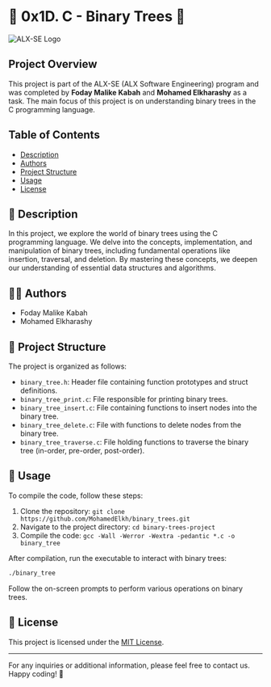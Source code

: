 # 🌳 0x1D. C - Binary Trees 🌳

![ALX-SE Logo](https://alx-apply.hbtn.io/brand_alx/share_image_share-02.jpg)

## Project Overview

This project is part of the ALX-SE (ALX Software Engineering) program and was completed by **Foday Malike Kabah** and **Mohamed Elkharashy** as a task. The main focus of this project is on understanding binary trees in the C programming language.

## Table of Contents

- [Description](#description)
- [Authors](#authors)
- [Project Structure](#project-structure)
- [Usage](#usage)
- [License](#license)

## 📃 Description

In this project, we explore the world of binary trees using the C programming language. We delve into the concepts, implementation, and manipulation of binary trees, including fundamental operations like insertion, traversal, and deletion. By mastering these concepts, we deepen our understanding of essential data structures and algorithms.

## 👨‍💻 Authors

- Foday Malike Kabah
- Mohamed Elkharashy

## 📂 Project Structure

The project is organized as follows:

- `binary_tree.h`: Header file containing function prototypes and struct definitions.
- `binary_tree_print.c`: File responsible for printing binary trees.
- `binary_tree_insert.c`: File containing functions to insert nodes into the binary tree.
- `binary_tree_delete.c`: File with functions to delete nodes from the binary tree.
- `binary_tree_traverse.c`: File holding functions to traverse the binary tree (in-order, pre-order, post-order).

## 🚀 Usage

To compile the code, follow these steps:

1. Clone the repository: `git clone https://github.com/MohamedElkh/binary_trees.git`
2. Navigate to the project directory: `cd binary-trees-project`
3. Compile the code: `gcc -Wall -Werror -Wextra -pedantic *.c -o binary_tree`

After compilation, run the executable to interact with binary trees:

```bash
./binary_tree
```

Follow the on-screen prompts to perform various operations on binary trees.

## 📄 License

This project is licensed under the [MIT License](https://opensource.org/licenses/MIT).

---

For any inquiries or additional information, please feel free to contact us. Happy coding! 🎉
